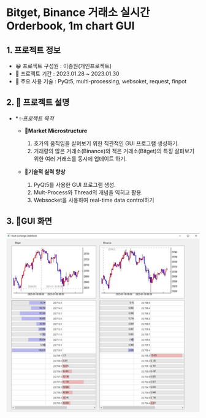 # **Bitget, Binance 거래소 실시간 Orderbook, 1m chart GUI**

## **1. 프로젝트 정보**
    
* 😀 프로젝트 구성원 : 이종원(개인프로젝트)
* 📆 프로젝트 기간  : 2023.01.28 ~ 2023.01.30
* 🤖 주요 사용 기술  : PyQt5, multi-processing, websoket, request, finpot

## **2. 🤑 프로젝트 설명**

* **✨*프로젝트 목적**
  * **🧢Market Microstructure**
    1. 호가의 움직임을 살펴보기 위한 직관적인 GUI 프로그램 생성하기.
    2. 거래량의 많은 거래소(Binance)와 적은 거래소(Bitget)의 특징 살펴보기 위한 여러 거래소를 동시에 업데이트 하기.

  * **🧢기술적 실력 향상**
    1. PyQt5를 사용한 GUI 프로그램 생성.
    2. Mult-Process와 Thread의 개념을 익히고 활용.
    3. Websocket을 사용하여 real-time data control하기

## **3. 🌈GUI 화면**

<img src= './image/gui.JPG'>




